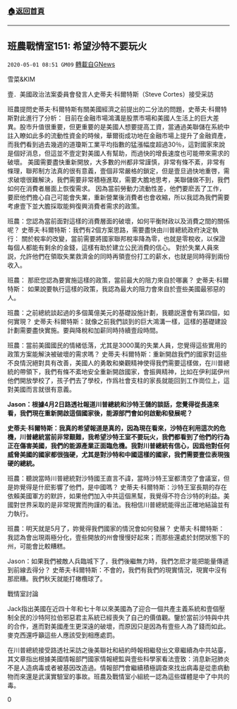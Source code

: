 ###  [:house:返回首頁](https://github.com/ourhimalayas/txt)
---

## 班農戰情室151: 希望沙特不要玩火
`2020-05-01 08:51 GM09` [轉載自GNews](https://gnews.org/zh-hant/191061/)

雪菜&KIM

壹．美國政治法案委員會發言人史蒂夫·科爾特斯（Steve Cortes）接受采訪

班農提問史蒂夫·科爾特斯有關美國經濟之前提出的二分法的問題，史蒂夫·科爾特斯對此進行了分析：
目前在金融市場鴻溝是股票市場和美國人生活上的巨大差異。股市升值很重要，但更重要的是美國人想要提高工資，當通過美聯儲在系統中註入瞭如此多的流動性資金的時候，華爾街成功地在金融市場上提升了金融資產，而我們看到過去幾週的道瓊斯工業平均指數的猛漲幅度超過30％，這對國家來說是個好消息，但這並不壹定對美國人有幫助，而過快的增長速度也可能帶來需求的破壞。
美國需要盡快重新開放，大多數的州都非常謹慎，非常有條不紊，非常有條理，聯邦制方法真的很有意義，壹個非常嚴格的鎖定，但是壹旦過快地重啓，需求破壞很難解決，我們需要非常積極進取，需要大膽地思考，美聯儲做不到，我們如何在消費者層面上恢復需求。
因為當前勞動力流動性差，他們要麽丟了工作，要麽他們擔心自己可能會失業，重新營業後消費者也會收縮，所以我認為我們需要考慮壹下並大膽採取能夠復興消費者需求的政策。

班農：您認為當前面對這樣的消費層面的破壞，如何平衡財政以及消費之間的關係呢？
史蒂夫·科爾特斯：我們有2個方案思路，需要盡快由川普總統政府決定執行：
關於稅率的改變，當前需要將國家聯邦稅率降為零，也就是零稅收，以保證每個人都能有剩余的金錢，這樣有助於建立公民消費的信心。
對於失業人員來説，允許他們在領取失業救濟金的同時再領壹份打工的薪水，也就是同時得到兩份收入。

班農： 那麽您認為要實施這樣的政策，當前最大的阻力來自於哪裏？
史蒂夫·科爾特斯： 如果說要執行這樣的政策，我認為最大的阻力會來自於壹些美國最邪惡的人。

班農：之前總統談起過的多個萬億美元的基礎設施計劃，我聽説還會有第四個，如何實現？
史蒂夫·科爾特斯：就像之前我們談到的巨大鴻溝一樣，這樣的基礎建設計劃需要盡快實施。要與降稅和加薪同時持續壹段時間。

班農：當前美國國民的情緒低落，尤其是3000萬的失業人員，您覺得這些實用的政策方案能解決被破壞的需求嗎？
史蒂夫·科爾特斯：重新開啟我們的國家對這些不良情況絕對具有改善，美國人的勇敢和樂觀精神使得我們需要這樣做，在川普總統的帶領下，我們有條不紊地安全重新開啟國家，會振興精神，比如在伊利諾伊州他們開放學校了，孩子們去了學校，作爲社會支柱的家長就能回到工作崗位上，這對美國而言就很有意義。

**Jason：根據4月2日路透社報道川普總統和沙特王儲的談話，您覺得從長遠來看，我們現在重新開啟這個國家後，能源部門會如何啟動和發展呢？**

**史蒂夫·科爾特斯：我真的希望報道是真的，因為現在看來，沙特在利用這次的危機，川普總統當前非常艱難，我希望沙特王室不要玩火，我們都看到了他們的行為正在傷害美國，我們的能源產業正面臨危機。我對川普總統有信心，因爲他對任何威脅美國的國家都很強硬，尤其是對沙特和中國這樣的國家，我們需要壹位表現強硬的總統。**

班農：聽說當時川普總統對沙特國王直言不諱，當時沙特王室都清空了會議室，但是妳覺得是什麽影響了他們，是中國嗎？
史蒂夫·科爾特斯：沙特王室長期的存在依賴美國軍方的默許，如果他們加入中共這個黑幫，我覺得不符合沙特的利益。美國對世界采取的是非常現實而拘謹的看法。我相信川普總統能得出正確地結論並有力執行。

班農：明天就是5月了，妳覺得我們國家的情況會如何發展？
史蒂夫·科爾特斯：我認為會出現兩極分化，壹些開放的州會慢慢好起來；而那些還處於封閉狀態下的州，可能會比較糟糕。

Jason：如果我們被敵人兵臨城下了，我們後繼無力時，我們怎麽才能把能量傳遞到前線去得分？
史蒂夫·科爾特斯：不會的，我們有我們的現實情況，現實中沒有那麽糟。我們秋天就能打橄欖球了。

戰情室討論

Jack指出美國在近四十年和七十年以來美國為了迎合一個共產主義系統和壹個壓制全民的沙特阿拉伯邪惡君主系統已經喪失了自己的價值觀。鑒於當前沙特與中共的合作，進而對美國產生更深遠的破壞，而原因只是因為有壹些人為了錢而如此。麥克西還呼籲這些人應該受到相應處罰。

在川普總統接受路透社采訪之後美聯社和紐約時報相繼發出文章繼續為中共站臺，其文章指出根據美國情報部門國家情報總監與壹些科學家看法壹致：消息新冠肺炎不是人造病毒或者被基因改造過。情報部門會繼續積極調查來找出病毒是從患病動物而來還是武漢實驗室的事故。班農及戰情室小組統一認為這些媒體是中了中共的毒。

0
